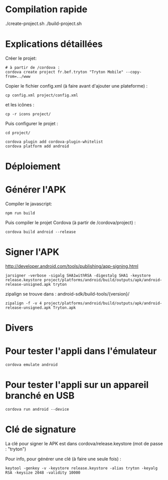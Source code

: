 Compilation rapide
==================

  ./create-project.sh
  ./build-project.sh

Explications détaillées
=======================
Créer le projet:

    # à partir de /cordova :
    cordova create project fr.bef.tryton "Tryton Mobile" --copy-from=../www

Copier le fichier config.xml (à faire avant d'ajouter une plateforme) :

    cp config.xml project/config.xml

et les icônes :

    cp -r icons project/

Puis configurer le projet :

    cd project/

    cordova plugin add cordova-plugin-whitelist
    cordova platform add android

Déploiement
===========

# Générer l'APK
Compiler le javascript:

	npm run build

Puis compiler le projet Cordova (à partir de /cordova/project) :

    cordova build android --release

# Signer l'APK
http://developer.android.com/tools/publishing/app-signing.html

	jarsigner -verbose -sigalg SHA1withRSA -digestalg SHA1 -keystore release.keystore project/platforms/android/build/outputs/apk/android-release-unsigned.apk tryton

zipalign se trouve dans : android-sdk/build-tools/{version}/

    zipalign -f -v 4 project/platforms/android/build/outputs/apk/android-release-unsigned.apk Tryton.apk

Divers
======

# Pour tester l'appli dans l'émulateur
	cordova emulate android

# Pour tester l'appli sur un appareil branché en USB
	cordova run android --device

# Clé de signature
La clé pour signer le APK est dans cordova/release.keystore (mot de passe : "tryton")

Pour info, pour générer une clé (à faire une seule fois) :

    keytool -genkey -v -keystore release.keystore -alias tryton -keyalg RSA -keysize 2048 -validity 10000

